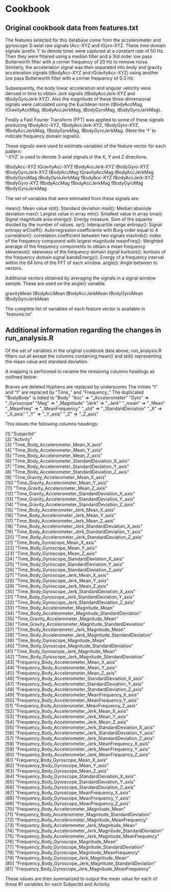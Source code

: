 # Cookbook

## Original cookbook data from features.txt

The features selected for this database come from the accelerometer and gyroscope 3-axial raw signals tAcc-XYZ and tGyro-XYZ. These time domain signals (prefix 't' to denote time) were captured at a constant rate of 50 Hz. Then they were filtered using a median filter and a 3rd order low pass Butterworth filter with a corner frequency of 20 Hz to remove noise. Similarly, the acceleration signal was then separated into body and gravity acceleration signals (tBodyAcc-XYZ and tGravityAcc-XYZ) using another low pass Butterworth filter with a corner frequency of 0.3 Hz. 

Subsequently, the body linear acceleration and angular velocity were derived in time to obtain Jerk signals (tBodyAccJerk-XYZ and tBodyGyroJerk-XYZ). Also the magnitude of these three-dimensional signals were calculated using the Euclidean norm (tBodyAccMag, tGravityAccMag, tBodyAccJerkMag, tBodyGyroMag, tBodyGyroJerkMag). 

Finally a Fast Fourier Transform (FFT) was applied to some of these signals producing fBodyAcc-XYZ, fBodyAccJerk-XYZ, fBodyGyro-XYZ, fBodyAccJerkMag, fBodyGyroMag, fBodyGyroJerkMag. (Note the 'f' to indicate frequency domain signals). 

These signals were used to estimate variables of the feature vector for each pattern:  
'-XYZ' is used to denote 3-axial signals in the X, Y and Z directions.

tBodyAcc-XYZ
tGravityAcc-XYZ
tBodyAccJerk-XYZ
tBodyGyro-XYZ
tBodyGyroJerk-XYZ
tBodyAccMag
tGravityAccMag
tBodyAccJerkMag
tBodyGyroMag
tBodyGyroJerkMag
fBodyAcc-XYZ
fBodyAccJerk-XYZ
fBodyGyro-XYZ
fBodyAccMag
fBodyAccJerkMag
fBodyGyroMag
fBodyGyroJerkMag

The set of variables that were estimated from these signals are: 

mean(): Mean value
std(): Standard deviation
mad(): Median absolute deviation 
max(): Largest value in array
min(): Smallest value in array
sma(): Signal magnitude area
energy(): Energy measure. Sum of the squares divided by the number of values. 
iqr(): Interquartile range 
entropy(): Signal entropy
arCoeff(): Autorregresion coefficients with Burg order equal to 4
correlation(): correlation coefficient between two signals
maxInds(): index of the frequency component with largest magnitude
meanFreq(): Weighted average of the frequency components to obtain a mean frequency
skewness(): skewness of the frequency domain signal 
kurtosis(): kurtosis of the frequency domain signal 
bandsEnergy(): Energy of a frequency interval within the 64 bins of the FFT of each window.
angle(): Angle between to vectors.

Additional vectors obtained by averaging the signals in a signal window sample. These are used on the angle() variable:

gravityMean
tBodyAccMean
tBodyAccJerkMean
tBodyGyroMean
tBodyGyroJerkMean

The complete list of variables of each feature vector is available in 'features.txt'

## Additional information regarding the changes in run_analysis.R

Of the set of variables in the original cookbook data above, run_analysis.R filters out all except the columns containing mean() and std() representing the mean value and standard deviation.

A mapping is performed to rename the remaining columns headings as outlined below:

Braces are deleted
Hyphens are replaced by underscores
The initials "t" and "f" are replaced by "Time_" and "Frequency_"
The duplicated "BodyBody" is tidied to "Body"
"Acc" => "_Accelerometer"
"Gyro" => "_Gyroscope"
"Mag" => "_Magnitude"
"Jerk" => "_Jerk"
"_mean" => "_Mean"
"_MeanFreq" => "_MeanFrequency"
"_std" => "_StandardDeviation"
"_X" => "_X_axis"
"_Y" => "_Y_axis"
"_Z" => "_Z_axis"

This leaves the following columns headings:

 [1] "SubjectId"                                                    
 [2] "Activity"                                                     
 [3] "Time_Body_Accelerometer_Mean_X_axis"                          
 [4] "Time_Body_Accelerometer_Mean_Y_axis"                          
 [5] "Time_Body_Accelerometer_Mean_Z_axis"                          
 [6] "Time_Body_Accelerometer_StandardDeviation_X_axis"             
 [7] "Time_Body_Accelerometer_StandardDeviation_Y_axis"             
 [8] "Time_Body_Accelerometer_StandardDeviation_Z_axis"             
 [9] "Time_Gravity_Accelerometer_Mean_X_axis"                       
[10] "Time_Gravity_Accelerometer_Mean_Y_axis"                       
[11] "Time_Gravity_Accelerometer_Mean_Z_axis"                       
[12] "Time_Gravity_Accelerometer_StandardDeviation_X_axis"          
[13] "Time_Gravity_Accelerometer_StandardDeviation_Y_axis"          
[14] "Time_Gravity_Accelerometer_StandardDeviation_Z_axis"          
[15] "Time_Body_Accelerometer_Jerk_Mean_X_axis"                     
[16] "Time_Body_Accelerometer_Jerk_Mean_Y_axis"                     
[17] "Time_Body_Accelerometer_Jerk_Mean_Z_axis"                     
[18] "Time_Body_Accelerometer_Jerk_StandardDeviation_X_axis"        
[19] "Time_Body_Accelerometer_Jerk_StandardDeviation_Y_axis"        
[20] "Time_Body_Accelerometer_Jerk_StandardDeviation_Z_axis"        
[21] "Time_Body_Gyroscope_Mean_X_axis"                              
[22] "Time_Body_Gyroscope_Mean_Y_axis"                              
[23] "Time_Body_Gyroscope_Mean_Z_axis"                              
[24] "Time_Body_Gyroscope_StandardDeviation_X_axis"                 
[25] "Time_Body_Gyroscope_StandardDeviation_Y_axis"                 
[26] "Time_Body_Gyroscope_StandardDeviation_Z_axis"                 
[27] "Time_Body_Gyroscope_Jerk_Mean_X_axis"                         
[28] "Time_Body_Gyroscope_Jerk_Mean_Y_axis"                         
[29] "Time_Body_Gyroscope_Jerk_Mean_Z_axis"                         
[30] "Time_Body_Gyroscope_Jerk_StandardDeviation_X_axis"            
[31] "Time_Body_Gyroscope_Jerk_StandardDeviation_Y_axis"            
[32] "Time_Body_Gyroscope_Jerk_StandardDeviation_Z_axis"            
[33] "Time_Body_Accelerometer_Magnitude_Mean"                       
[34] "Time_Body_Accelerometer_Magnitude_StandardDeviation"          
[35] "Time_Gravity_Accelerometer_Magnitude_Mean"                    
[36] "Time_Gravity_Accelerometer_Magnitude_StandardDeviation"       
[37] "Time_Body_Accelerometer_Jerk_Magnitude_Mean"                  
[38] "Time_Body_Accelerometer_Jerk_Magnitude_StandardDeviation"     
[39] "Time_Body_Gyroscope_Magnitude_Mean"                           
[40] "Time_Body_Gyroscope_Magnitude_StandardDeviation"              
[41] "Time_Body_Gyroscope_Jerk_Magnitude_Mean"                      
[42] "Time_Body_Gyroscope_Jerk_Magnitude_StandardDeviation"         
[43] "Frequency_Body_Accelerometer_Mean_X_axis"                     
[44] "Frequency_Body_Accelerometer_Mean_Y_axis"                     
[45] "Frequency_Body_Accelerometer_Mean_Z_axis"                     
[46] "Frequency_Body_Accelerometer_StandardDeviation_X_axis"        
[47] "Frequency_Body_Accelerometer_StandardDeviation_Y_axis"        
[48] "Frequency_Body_Accelerometer_StandardDeviation_Z_axis"        
[49] "Frequency_Body_Accelerometer_MeanFrequency_X_axis"            
[50] "Frequency_Body_Accelerometer_MeanFrequency_Y_axis"            
[51] "Frequency_Body_Accelerometer_MeanFrequency_Z_axis"            
[52] "Frequency_Body_Accelerometer_Jerk_Mean_X_axis"                
[53] "Frequency_Body_Accelerometer_Jerk_Mean_Y_axis"                
[54] "Frequency_Body_Accelerometer_Jerk_Mean_Z_axis"                
[55] "Frequency_Body_Accelerometer_Jerk_StandardDeviation_X_axis"   
[56] "Frequency_Body_Accelerometer_Jerk_StandardDeviation_Y_axis"   
[57] "Frequency_Body_Accelerometer_Jerk_StandardDeviation_Z_axis"   
[58] "Frequency_Body_Accelerometer_Jerk_MeanFrequency_X_axis"       
[59] "Frequency_Body_Accelerometer_Jerk_MeanFrequency_Y_axis"       
[60] "Frequency_Body_Accelerometer_Jerk_MeanFrequency_Z_axis"       
[61] "Frequency_Body_Gyroscope_Mean_X_axis"                         
[62] "Frequency_Body_Gyroscope_Mean_Y_axis"                         
[63] "Frequency_Body_Gyroscope_Mean_Z_axis"                         
[64] "Frequency_Body_Gyroscope_StandardDeviation_X_axis"            
[65] "Frequency_Body_Gyroscope_StandardDeviation_Y_axis"            
[66] "Frequency_Body_Gyroscope_StandardDeviation_Z_axis"            
[67] "Frequency_Body_Gyroscope_MeanFrequency_X_axis"                
[68] "Frequency_Body_Gyroscope_MeanFrequency_Y_axis"                
[69] "Frequency_Body_Gyroscope_MeanFrequency_Z_axis"                
[70] "Frequency_Body_Accelerometer_Magnitude_Mean"                  
[71] "Frequency_Body_Accelerometer_Magnitude_StandardDeviation"     
[72] "Frequency_Body_Accelerometer_Magnitude_MeanFrequency"         
[73] "Frequency_Body_Accelerometer_Jerk_Magnitude_Mean"             
[74] "Frequency_Body_Accelerometer_Jerk_Magnitude_StandardDeviation"
[75] "Frequency_Body_Accelerometer_Jerk_Magnitude_MeanFrequency"    
[76] "Frequency_Body_Gyroscope_Magnitude_Mean"                      
[77] "Frequency_Body_Gyroscope_Magnitude_StandardDeviation"         
[78] "Frequency_Body_Gyroscope_Magnitude_MeanFrequency"             
[79] "Frequency_Body_Gyroscope_Jerk_Magnitude_Mean"                 
[80] "Frequency_Body_Gyroscope_Jerk_Magnitude_StandardDeviation"    
[81] "Frequency_Body_Gyroscope_Jerk_Magnitude_MeanFrequency"

These values are then summarized to output the mean value for each of these 81 variables for each SubjectId and Activity.